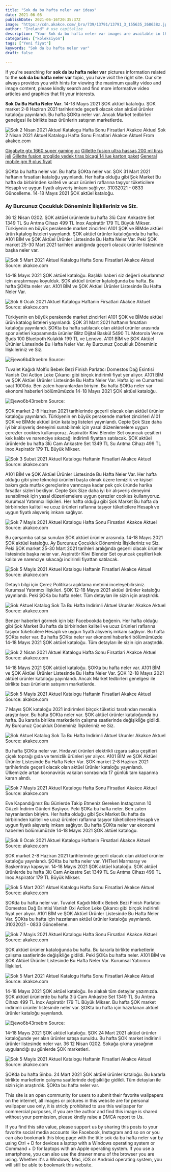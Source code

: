 ```yaml
---
title: "Sok da bu hafta neler var ideas"
date: 2021-06-08
publishDate: 2021-06-16T20:35:37Z
image: "https://cdn.akakce.com/_bro/739/13791/13791_3_155635_268638z.jpg"
author: "Ireland" # use capitalize
description: "Your Sok da bu hafta neler var images are available in this site. Sok da bu hafta neler var are a topic that is being searched for and liked by netizens today. You can Download the Sok da bu hafta neler var files here. Download all free photos."
categories: ["koleksiyon"]
tags: ["Yeni fiyat"]
keywords: "Sok da bu hafta neler var"
draft: false

---
```


If you're searching for **sok da bu hafta neler var** pictures information related to the **sok da bu hafta neler var** topic, you have visit the right  site.  Our site always  provides you with  hints  for viewing  the maximum  quality video and image  content, please kindly search and find more informative video articles and graphics  that fit your interests.

**Sok Da Bu Hafta Neler Var**. 14-18 Mayıs 2021 ŞOK aktüel kataloğu. ŞOK market 2-8 Haziran 2021 tarihlerinde geçerli olacak olan aktüel ürünler kataloğu yayınlandı. Bu hafta ŞOKta neler var. Ancak Market tedbirleri genelgesi ile birlikte bazı ürünlerin satışının marketlerde.

![Sok 2 Nisan 2021 Aktuel Katalogu Hafta Sonu Firsatlari Akakce Aktuel](https://cdn.akakce.com/_bro/739/13265/13265_1_150606_257503z.jpg "Sok 2 Nisan 2021 Aktuel Katalogu Hafta Sonu Firsatlari Akakce Aktuel")
Sok 2 Nisan 2021 Aktuel Katalogu Hafta Sonu Firsatlari Akakce Aktuel From akakce.com

[Gigabyte gtx 1660 super gaming oc](/gigabyte-gtx-1660-super-gaming-oc/)
[Gillette fusion ultra hassas 200 ml tiras jeli](/gillette-fusion-ultra-hassas-200-ml-tiras-jeli/)
[Gillette fusion proglide yedek tiras bicagi 14 lue karton paket](/gillette-fusion-proglide-yedek-tiras-bicagi-14-lue-karton-paket/)
[General mobile gm 9 plus fiyat](/general-mobile-gm-9-plus-fiyat/)

ŞOKta bu hafta neler var. Bu hafta ŞOKta neler var. ŞOK 31 Mart 2021 haftanın fırsatları kataloğu yayınlandı. Her hafta olduğu gibi Şok Market Bu hafta da birbirinden kaliteli ve ucuz ürünleri raflarına taşıyor tüketicilere Hesaplı ve uygun fiyatlı alışveriş imkanı sağlıyor. 31032021 - 0833 Güncelleme. 14-18 Mayıs 2021 ŞOK aktüel kataloğu.

### Ay Burcunuz Çocukluk Döneminiz İlişkileriniz ve Siz.

36 12 Nisan 0202. ŞOK aktüel ürünlerde bu hafta 3lü Cam Ankastre Set 1349 TL Su Arıtma Cihazı 499 TL Inox Aspiratör 179 TL Büyük Mikser. Türkiyenin en büyük perakende market zincirleri A101 ŞOK ve BİMde aktüel ürün katalog listeleri yayınlandı. ŞOK aktüel ürünler kataloğunda bu hafta. A101 BİM ve ŞOK Aktüel Ürünler Listesinde Bu Hafta Neler Var. Peki ŞOK market 25-30 Mart 2021 tarihleri aralığında geçerli olacak ürünler listesinde başka neler var.


![Sok 5 Mart 2021 Aktuel Katalogu Hafta Sonu Firsatlari Akakce Aktuel](https://cdn.akakce.com/_bro/739/12788/12788_1_147081_248841z.jpg "Sok 5 Mart 2021 Aktuel Katalogu Hafta Sonu Firsatlari Akakce Aktuel")
Source: akakce.com

14-18 Mayıs 2021 ŞOK aktüel kataloğu. Başlıklı haberi siz değerli okurlarımız için araştırmaya koyulduk. ŞOK aktüel ürünler kataloğunda bu hafta. Bu hafta ŞOKta neler var. A101 BİM ve ŞOK Aktüel Ürünler Listesinde Bu Hafta Neler Var.

![Sok 6 Ocak 2021 Aktuel Katalogu Haftanin Firsatlari Akakce Aktuel](https://cdn.akakce.com/_bro/739/11783/11783_2_138813_231175z.jpg "Sok 6 Ocak 2021 Aktuel Katalogu Haftanin Firsatlari Akakce Aktuel")
Source: akakce.com

Türkiyenin en büyük perakende market zincirleri A101 ŞOK ve BİMde aktüel ürün katalog listeleri yayınlandı. ŞOK 31 Mart 2021 haftanın fırsatları kataloğu yayınlandı. ŞOKta bu hafta satılacak olan aktüel ürünler arasında spor aletleri kapsamında ürünler Blitz Dijital Baskül 5490 TL Motorola Verve Buds 100 Bluetooth Kulaklık 199 TL ve Lenovo. A101 BİM ve ŞOK Aktüel Ürünler Listesinde Bu Hafta Neler Var. Ay Burcunuz Çocukluk Döneminiz İlişkileriniz ve Siz.

![Ejewo6b43rxebm](https://cdn.akakce.com/_bro/739/14227/14227_1_160809_277790z.jpg "Ejewo6b43rxebm")
Source: 

Tuvalet Kağıdı Molfix Bebek Bezi Finish Parlatıcı Domestos Dağ Esintisi Vanish Oxi Action Leke Çıkarıcı gibi birçok indirimli fiyat yer alıyor. A101 BİM ve ŞOK Aktüel Ürünler Listesinde Bu Hafta Neler Var. Hafta içi ve Cumartesi saat 1000da. Ben zaten hayranlardan biriyim. Bu hafta ŞOKta neler var ekonomi haberleri bölümümüzde 14-18 Mayıs 2021 ŞOK aktüel kataloğu.

![Ejewo6b43rxebm](https://cdn.akakce.com/_bro/739/14227/14227_1_160809_277788z.jpg "Ejewo6b43rxebm")
Source: 

ŞOK market 2-8 Haziran 2021 tarihlerinde geçerli olacak olan aktüel ürünler kataloğu yayınlandı. Türkiyenin en büyük perakende market zincirleri A101 ŞOK ve BİMde aktüel ürün katalog listeleri yayınlandı. Cepte Şok Size daha iyi bir alışveriş deneyimi sunabilmek için yasal düzenlemelere uygun çerezler cookies kullanıyoruz. Aspiratör Kiwi Blender Set oyuncak çeşitleri kek kalıbı ve narenciye sıkacağı indirimli fiyattan satılacak. ŞOK aktüel ürünlerde bu hafta 3lü Cam Ankastre Set 1349 TL Su Arıtma Cihazı 499 TL Inox Aspiratör 179 TL Büyük Mikser.

![Sok 3 Subat 2021 Aktuel Katalogu Haftanin Firsatlari Akakce Aktuel](https://cdn.akakce.com/_bro/739/12255/12255_1_142791_239842z.jpg "Sok 3 Subat 2021 Aktuel Katalogu Haftanin Firsatlari Akakce Aktuel")
Source: akakce.com

A101 BİM ve ŞOK Aktüel Ürünler Listesinde Bu Hafta Neler Var. Her hafta olduğu gibi yine teknoloji ürünleri başta olmak üzere temizlik ve kişisel bakım gıda mutfak gereçlerine varıncaya kadar pek çok üründe harika fırsatlar sizleri bekliyor. Cepte Şok Size daha iyi bir alışveriş deneyimi sunabilmek için yasal düzenlemelere uygun çerezler cookies kullanıyoruz. Kurumsal Yatırımcı İlişkileri. Her hafta olduğu gibi Şok Market Bu hafta da birbirinden kaliteli ve ucuz ürünleri raflarına taşıyor tüketicilere Hesaplı ve uygun fiyatlı alışveriş imkanı sağlıyor.

![Sok 7 Mayis 2021 Aktuel Katalogu Hafta Sonu Firsatlari Akakce Aktuel](https://cdn.akakce.com/_bro/739/13792/13792_1_155637_268620z.jpg "Sok 7 Mayis 2021 Aktuel Katalogu Hafta Sonu Firsatlari Akakce Aktuel")
Source: akakce.com

Bu çarşamba satışa sunulan ŞOK aktüel ürünler arasında. 14-18 Mayıs 2021 ŞOK aktüel kataloğu. Ay Burcunuz Çocukluk Döneminiz İlişkileriniz ve Siz. Peki ŞOK market 25-30 Mart 2021 tarihleri aralığında geçerli olacak ürünler listesinde başka neler var. Aspiratör Kiwi Blender Set oyuncak çeşitleri kek kalıbı ve narenciye sıkacağı indirimli fiyattan satılacak.

![Sok 5 Mayis 2021 Aktuel Katalogu Haftanin Firsatlari Akakce Aktuel](https://cdn.akakce.com/_bro/739/13791/13791_1_155633_268559z.jpg "Sok 5 Mayis 2021 Aktuel Katalogu Haftanin Firsatlari Akakce Aktuel")
Source: akakce.com

Detaylı bilgi için Çerez Politikası açıklama metnini inceleyebilirsiniz. Kurumsal Yatırımcı İlişkileri. ŞOK 12-18 Mayıs 2021 aktüel ürünler kataloğu yayınlandı. Peki ŞOKa bu hafta neler. Tüm detayları ile sizin için araştırdık.

![Sok Aktuel Katalog Sok Ta Bu Hafta Indirimli Aktuel Urunler Akakce Aktuel](https://akakce.akamaized.net/i8/d/brosur-akakce-app-banner-si-v3-m.png "Sok Aktuel Katalog Sok Ta Bu Hafta Indirimli Aktuel Urunler Akakce Aktuel")
Source: akakce.com

Benzer haberleri görmek için bizi Facebookda beğenin. Her hafta olduğu gibi Şok Market Bu hafta da birbirinden kaliteli ve ucuz ürünleri raflarına taşıyor tüketicilere Hesaplı ve uygun fiyatlı alışveriş imkanı sağlıyor. Bu hafta ŞOKta neler var. Bu hafta ŞOKta neler var ekonomi haberleri bölümümüzde 14-18 Mayıs 2021 ŞOK aktüel kataloğu. Tüm detayları ile sizin için araştırdık.

![Sok 2 Nisan 2021 Aktuel Katalogu Hafta Sonu Firsatlari Akakce Aktuel](https://cdn.akakce.com/_bro/739/13265/13265_1_150606_257503z.jpg "Sok 2 Nisan 2021 Aktuel Katalogu Hafta Sonu Firsatlari Akakce Aktuel")
Source: akakce.com

14-18 Mayıs 2021 ŞOK aktüel kataloğu. ŞOKta bu hafta neler var. A101 BİM ve ŞOK Aktüel Ürünler Listesinde Bu Hafta Neler Var. ŞOK 12-18 Mayıs 2021 aktüel ürünler kataloğu yayınlandı. Ancak Market tedbirleri genelgesi ile birlikte bazı ürünlerin satışının marketlerde.

![Sok 5 Mayis 2021 Aktuel Katalogu Haftanin Firsatlari Akakce Aktuel](https://cdn.akakce.com/_bro/739/13791/13791_1_155633_268560z.jpg "Sok 5 Mayis 2021 Aktuel Katalogu Haftanin Firsatlari Akakce Aktuel")
Source: akakce.com

7 Mayıs ŞOK kataloğu 2021 indirimleri birçok tüketici tarafından merakla araştırılıyor. Bu hafta ŞOKta neler var. ŞOK aktüel ürünler kataloğunda bu hafta. Bu kararla birlikte marketlerin çalışma saatlerinde değişikliğe gidildi. Ay Burcunuz Çocukluk Döneminiz İlişkileriniz ve Siz.

![Sok Aktuel Katalog Sok Ta Bu Hafta Indirimli Aktuel Urunler Akakce Aktuel](https://cdn.akakce.com/i/akakce-logo-32.png "Sok Aktuel Katalog Sok Ta Bu Hafta Indirimli Aktuel Urunler Akakce Aktuel")
Source: akakce.com

Bu hafta ŞOKta neler var. Hırdavat ürünleri elektrikli ızgara saksı çeşitleri çiçek toprağı gıda ve temizlik ürünleri yer alıyor. A101 BİM ve ŞOK Aktüel Ürünler Listesinde Bu Hafta Neler Var. ŞOK market 2-8 Haziran 2021 tarihlerinde geçerli olacak olan aktüel ürünler kataloğu yayınlandı. Ülkemizde artan koronavirüs vakaları sonrasında 17 günlük tam kapanma kararı alındı.

![Sok 7 Mayis 2021 Aktuel Katalogu Hafta Sonu Firsatlari Akakce Aktuel](https://cdn.akakce.com/_bro/739/13792/13792_1_155637_268625z.jpg "Sok 7 Mayis 2021 Aktuel Katalogu Hafta Sonu Firsatlari Akakce Aktuel")
Source: akakce.com

Eve Kapandığımız Bu Günlerde Takip Etmeniz Gereken Instagramın 10 Güzeli İndirim Günleri Başlıyor. Peki ŞOKa bu hafta neler. Ben zaten hayranlardan biriyim. Her hafta olduğu gibi Şok Market Bu hafta da birbirinden kaliteli ve ucuz ürünleri raflarına taşıyor tüketicilere Hesaplı ve uygun fiyatlı alışveriş imkanı sağlıyor. Bu hafta ŞOKta neler var ekonomi haberleri bölümümüzde 14-18 Mayıs 2021 ŞOK aktüel kataloğu.

![Sok 6 Ocak 2021 Aktuel Katalogu Haftanin Firsatlari Akakce Aktuel](https://cdn.akakce.com/_bro/739/11783/11783_3_138814_231197z.jpg "Sok 6 Ocak 2021 Aktuel Katalogu Haftanin Firsatlari Akakce Aktuel")
Source: akakce.com

ŞOK market 2-8 Haziran 2021 tarihlerinde geçerli olacak olan aktüel ürünler kataloğu yayınlandı. ŞOKta bu hafta neler var. YHTleri Marmaray ve Başkentrayı kapsıyor. 14-18 Mayıs 2021 ŞOK aktüel kataloğu. ŞOK aktüel ürünlerde bu hafta 3lü Cam Ankastre Set 1349 TL Su Arıtma Cihazı 499 TL Inox Aspiratör 179 TL Büyük Mikser.

![Sok 5 Mart 2021 Aktuel Katalogu Hafta Sonu Firsatlari Akakce Aktuel](https://cdn.akakce.com/_bro/739/12788/12788_1_147081_248840z.jpg "Sok 5 Mart 2021 Aktuel Katalogu Hafta Sonu Firsatlari Akakce Aktuel")
Source: akakce.com

ŞOKda bu hafta neler var. Tuvalet Kağıdı Molfix Bebek Bezi Finish Parlatıcı Domestos Dağ Esintisi Vanish Oxi Action Leke Çıkarıcı gibi birçok indirimli fiyat yer alıyor. A101 BİM ve ŞOK Aktüel Ürünler Listesinde Bu Hafta Neler Var. ŞOKta bu hafta için hazırlanan aktüel ürünler kataloğu yayınlandı. 31032021 - 0833 Güncelleme.

![Sok 7 Mayis 2021 Aktuel Katalogu Hafta Sonu Firsatlari Akakce Aktuel](https://cdn.akakce.com/_bro/739/13792/13792_1_155637_268624z.jpg "Sok 7 Mayis 2021 Aktuel Katalogu Hafta Sonu Firsatlari Akakce Aktuel")
Source: akakce.com

ŞOK aktüel ürünler kataloğunda bu hafta. Bu kararla birlikte marketlerin çalışma saatlerinde değişikliğe gidildi. Peki ŞOKa bu hafta neler. A101 BİM ve ŞOK Aktüel Ürünler Listesinde Bu Hafta Neler Var. Kurumsal Yatırımcı İlişkileri.

![Sok 5 Mart 2021 Aktuel Katalogu Hafta Sonu Firsatlari Akakce Aktuel](https://cdn.akakce.com/_bro/739/12788/12788_1_147081_248852z.jpg "Sok 5 Mart 2021 Aktuel Katalogu Hafta Sonu Firsatlari Akakce Aktuel")
Source: akakce.com

14-18 Mayıs 2021 ŞOK aktüel kataloğu. Ile alakalı tüm detaylar yazımızda. ŞOK aktüel ürünlerde bu hafta 3lü Cam Ankastre Set 1349 TL Su Arıtma Cihazı 499 TL Inox Aspiratör 179 TL Büyük Mikser. Bu hafta ŞOK market indirimli ürünler listesinde neler var. ŞOKta bu hafta için hazırlanan aktüel ürünler kataloğu yayınlandı.

![Ejewo6b43rxebm](https://cdn.akakce.com/_bro/739/14227/14227_1_160809_277789z.jpg "Ejewo6b43rxebm")
Source: 

14-18 Mayıs 2021 ŞOK aktüel kataloğu. ŞOK 24 Mart 2021 aktüel ürünler kataloğunde yer alan ürünler satışa sunuldu. Bu hafta ŞOK market indirimli ürünler listesinde neler var. 36 12 Nisan 0202. Sokağa çıkma yasağının uygulandığı şu günlerde ŞOK marketleri.

![Sok 5 Mayis 2021 Aktuel Katalogu Haftanin Firsatlari Akakce Aktuel](https://cdn.akakce.com/_bro/739/13791/13791_3_155635_268638z.jpg "Sok 5 Mayis 2021 Aktuel Katalogu Haftanin Firsatlari Akakce Aktuel")
Source: akakce.com

ŞOKda bu hafta Sinbo. 24 Mart 2021 ŞOK aktüel ürünler kataloğu. Bu kararla birlikte marketlerin çalışma saatlerinde değişikliğe gidildi. Tüm detayları ile sizin için araştırdık. ŞOKta bu hafta neler var.

This site is an open community for users to submit their favorite wallpapers on the internet, all images or pictures in this website are for personal wallpaper use only, it is stricly prohibited to use this wallpaper for commercial purposes, if you are the author and find this image is shared without your permission, please kindly raise a DMCA report to Us.

If you find this site value, please support us by sharing this posts to your favorite social media accounts like Facebook, Instagram and so on or you can also bookmark this blog page with the title sok da bu hafta neler var by using Ctrl + D for devices a laptop with a Windows operating system or Command + D for laptops with an Apple operating system. If you use a smartphone, you can also use the drawer menu of the browser you are using. Whether it's a Windows, Mac, iOS or Android operating system, you will still be able to bookmark this website.
